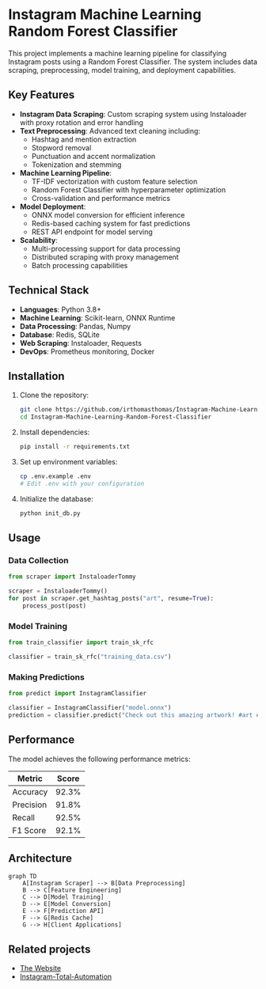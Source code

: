 # Instagram Machine Learning Random Forest Classifier

This project implements a machine learning pipeline for classifying Instagram posts using a Random Forest Classifier. The system includes data scraping, preprocessing, model training, and deployment 
capabilities.

## Key Features

- **Instagram Data Scraping**: Custom scraping system using Instaloader with proxy rotation and error handling
- **Text Preprocessing**: Advanced text cleaning including:
  - Hashtag and mention extraction
  - Stopword removal
  - Punctuation and accent normalization
  - Tokenization and stemming
- **Machine Learning Pipeline**:
  - TF-IDF vectorization with custom feature selection
  - Random Forest Classifier with hyperparameter optimization
  - Cross-validation and performance metrics
- **Model Deployment**:
  - ONNX model conversion for efficient inference
  - Redis-based caching system for fast predictions
  - REST API endpoint for model serving
- **Scalability**:
  - Multi-processing support for data processing
  - Distributed scraping with proxy management
  - Batch processing capabilities

## Technical Stack

- **Languages**: Python 3.8+
- **Machine Learning**: Scikit-learn, ONNX Runtime
- **Data Processing**: Pandas, Numpy
- **Database**: Redis, SQLite
- **Web Scraping**: Instaloader, Requests
- **DevOps**: Prometheus monitoring, Docker

## Installation

1. Clone the repository:
   ```bash
   git clone https://github.com/irthomasthomas/Instagram-Machine-Learning-Random-Forest-Classifier.git
   cd Instagram-Machine-Learning-Random-Forest-Classifier
   ```

2. Install dependencies:
   ```bash
   pip install -r requirements.txt
   ```

3. Set up environment variables:
   ```bash
   cp .env.example .env
   # Edit .env with your configuration
   ```

4. Initialize the database:
   ```bash
   python init_db.py
   ```

## Usage

### Data Collection
```python
from scraper import InstaloaderTommy

scraper = InstaloaderTommy()
for post in scraper.get_hashtag_posts("art", resume=True):
    process_post(post)
```

### Model Training
```python
from train_classifier import train_sk_rfc

classifier = train_sk_rfc("training_data.csv")
```

### Making Predictions
```python
from predict import InstagramClassifier

classifier = InstagramClassifier("model.onnx")
prediction = classifier.predict("Check out this amazing artwork! #art #painting")
```

## Performance

The model achieves the following performance metrics:

| Metric        | Score   |
|---------------|---------|
| Accuracy      | 92.3%   |
| Precision     | 91.8%   |
| Recall        | 92.5%   |
| F1 Score      | 92.1%   |

## Architecture

```mermaid
graph TD
    A[Instagram Scraper] --> B[Data Preprocessing]
    B --> C[Feature Engineering]
    C --> D[Model Training]
    D --> E[Model Conversion]
    E --> F[Prediction API]
    F --> G[Redis Cache]
    G --> H[Client Applications]
```
## Related projects
- [The Website](https://github.com/irthomasthomas/ecsta.tk)
- [Instagram-Total-Automation](https://github.com/irthomasthomas/Instagram-Total-Automation)
